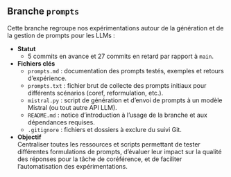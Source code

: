 ## Branche `prompts`

Cette branche regroupe nos expérimentations autour de la génération et de la gestion de prompts pour les LLMs :

- **Statut**  
  - 5 commits en avance et 27 commits en retard par rapport à `main`.
- **Fichiers clés**  
  - `prompts.md` : documentation des prompts testés, exemples et retours d’expérience.  
  - `prompts.txt` : fichier brut de collecte des prompts initiaux pour différents scénarios (coref, reformulation, etc.).  
  - `mistral.py` : script de génération et d’envoi de prompts à un modèle Mistral (ou tout autre API LLM).  
  - `README.md` : notice d’introduction à l’usage de la branche et aux dépendances requises.  
  - `.gitignore` : fichiers et dossiers à exclure du suivi Git.
- **Objectif**  
  Centraliser toutes les ressources et scripts permettant de tester différentes formulations de prompts, d’évaluer leur impact sur la qualité des réponses pour la tâche de coréférence, et de faciliter l’automatisation des expérimentations.
